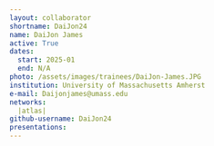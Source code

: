 ```yaml
---
layout: collaborator
shortname: DaiJon24
name: DaiJon James
active: True
dates:
  start: 2025-01
  end: N/A
photo: /assets/images/trainees/DaiJon-James.JPG
institution: University of Massachusetts Amherst
e-mail: Daijonjames@umass.edu
networks:
  |atlas|
github-username: DaiJon24
presentations:
---
```

